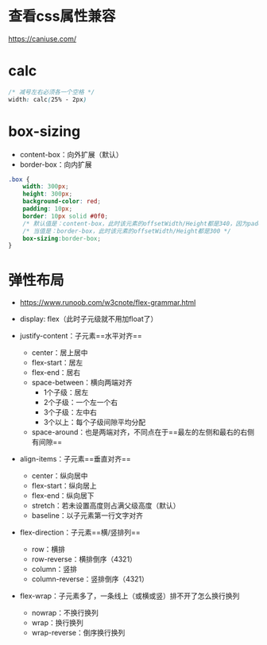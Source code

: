 # 查看css属性兼容

https://caniuse.com/

# calc

```css
/* 减号左右必须各一个空格 */
width: calc(25% - 2px)
```

# box-sizing

- content-box：向外扩展（默认）
- border-box：向内扩展

```css
.box {
	width: 300px;
    height: 300px;
    background-color: red;
    padding: 10px;
    border: 10px solid #0f0;
    /* 默认值是：content-box，此时该元素的offsetWidth/Height都是340，因为padding的20加上border的20 */
    /* 当值是：border-box，此时该元素的offsetWidth/Height都是300 */
    box-sizing:border-box;
}
```

# 弹性布局

- https://www.runoob.com/w3cnote/flex-grammar.html

- display: flex（此时子元级就不用加float了）
- justify-content：子元素==水平对齐==
  - center：居上居中
  - flex-start：居左
  - flex-end：居右
  - space-between：横向两端对齐
    - 1个子级：居左
    - 2个子级：一个左一个右
    - 3个子级：左中右
    - 3个以上：每个子级间隙平均分配
  - space-around：也是两端对齐，不同点在于==最左的左侧和最右的右侧有间隙==
- align-items：子元素==垂直对齐==
  - center：纵向居中
  - flex-start：纵向居上
  - flex-end：纵向居下
  - stretch：若未设置高度则占满父级高度（默认）
  - baseline：以子元素第一行文字对齐
- flex-direction：子元素==横/竖排列==
  - row：横排
  - row-reverse：横排倒序（4321）
  - column：竖排
  - column-reverse：竖排倒序（4321）
- flex-wrap：子元素多了，一条线上（或横或竖）排不开了怎么换行换列
  - nowrap：不换行换列
  - wrap：换行换列
  - wrap-reverse：倒序换行换列

